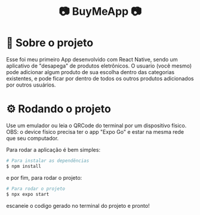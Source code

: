 <h1 align="center">
 📷 BuyMeApp 📷
</h1>

<span id="projeto">
  
# :bookmark_tabs: Sobre o projeto
Esse foi meu primeiro App desenvolvido com React Native, sendo um aplicativo de "desapega" de produtos eletrônicos. O usuario (você mesmo) pode adicionar algum produto de sua escolha
dentro das categorias existentes, e pode ficar por dentro de todos os outros produtos adicionados por outros usuários.

<span id="requisitos">

# :gear: Rodando o projeto

Use um emulador ou leia o QRCode do terminal por um dispositivo físico.<br>
OBS: o device físico precisa ter o app "Expo Go" e estar na mesma rede que seu computador.

Para rodar a aplicação é bem simples:
```bash
# Para instalar as dependências
$ npm install
```
e por fim, para rodar o projeto:
```bash
# Para rodar o projeto
$ npx expo start
```
escaneie o codigo gerado no terminal do projeto e pronto!
